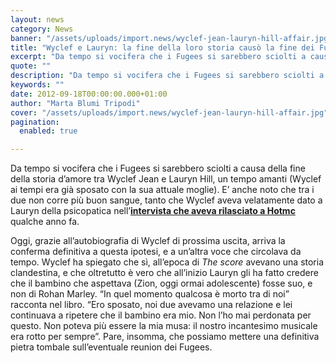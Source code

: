 ```yaml
---
layout: news
category: News
banner: "/assets/uploads/import.news/wyclef-jean-lauryn-hill-affair.jpg"
title: "Wyclef e Lauryn: la fine della loro storia causò la fine dei Fugees"
excerpt: "Da tempo si vocifera che i Fugees si sarebbero sciolti a causa della fine della storia d’amore tra Wyclef Jean e Lauryn Hill, un tempo amanti (Wyclef ai tempi era già sposato con la sua attuale moglie). E’ anche noto che tra i due non corre più buon sangue, tanto che Wyclef aveva velatamente dato [&hellip"
quote: ""
description: "Da tempo si vocifera che i Fugees si sarebbero sciolti a causa della fine della storia d’amore tra Wyclef Jean e Lauryn Hill, un tempo amanti (Wyclef ai tempi era già sposato con la sua attuale moglie). E’ anche noto che tra i due non corre più buon sangue, tanto che Wyclef aveva velatamente dato [&hellip"
keywords: ""
date: 2012-09-18T00:00:00.000+01:00
author: "Marta Blumi Tripodi"
cover: "/assets/uploads/import.news/wyclef-jean-lauryn-hill-affair.jpg"
pagination:
  enabled: true

---
```


Da tempo si vocifera che i Fugees si sarebbero sciolti a causa della fine della storia d’amore tra Wyclef Jean e Lauryn Hill, un tempo amanti (Wyclef ai tempi era già sposato con la sua attuale moglie). E’ anche noto che tra i due non corre più buon sangue, tanto che Wyclef aveva velatamente dato a Lauryn della psicopatica nell’[**intervista che aveva rilasciato a Hotmc**](https://hotmc.com/speciale-wyclef-jean-intervista-mixtape-streaming/ "http://hotmc.com/speciale-wyclef-jean-intervista-mixtape-streaming/") qualche anno fa.

Oggi, grazie all’autobiografia di Wyclef di prossima uscita, arriva la conferma definitiva a questa ipotesi, e a un’altra voce che circolava da tempo. Wyclef ha spiegato che sì, all’epoca di _The score_ avevano una storia clandestina, e che oltretutto è vero che all’inizio Lauryn gli ha fatto credere che il bambino che aspettava (Zion, oggi ormai adolescente) fosse suo, e non di Rohan Marley. “In quel momento qualcosa è morto tra di noi” racconta nel libro. “Ero sposato, noi due avevamo una relazione e lei continuava a ripetere che il bambino era mio. Non l’ho mai perdonata per questo. Non poteva più essere la mia musa: il nostro incantesimo musicale era rotto per sempre”. Pare, insomma, che possiamo mettere una definitiva pietra tombale sull’eventuale reunion dei Fugees.